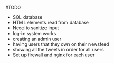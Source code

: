 #TODO 
- SQL database
- HTML elements read from database
- Need to sanitize input
- log-in system works
- creating an admin user
- having users that they own on their newsfeed
- showing all the tweets in order for all users
- Set up firewall and nginx for each user 

